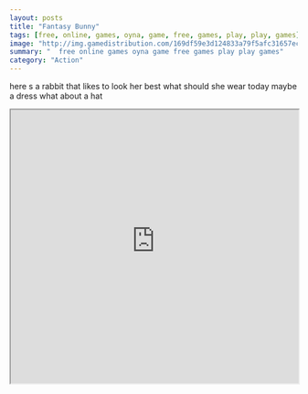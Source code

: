 ```yaml
---
layout: posts
title: "Fantasy Bunny"
tags: [free, online, games, oyna, game, free, games, play, play, games]
image: "http://img.gamedistribution.com/169df59e3d124833a79f5afc31657ecb.jpg"
summary: "  free online games oyna game free games play play games"
category: "Action"
---
```


here s a rabbit that likes to look her best what should she wear today maybe a dress what about a hat

<iframe width="100%" height="480px;" src="http://flash.gamedistribution.com?game=169df59e3d124833a79f5afc31657ecb"></iframe>